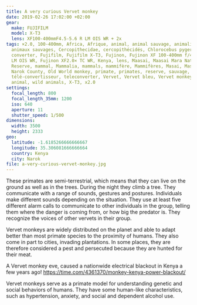 ```yaml
---
title: A very curious Vervet monkey
date: 2019-02-26 17:02:00 +02:00
gear:
  make: FUJIFILM
  model: X-T3
  lens: XF100-400mmF4.5-5.6 R LM OIS WR + 2x
tags: ×2.0, 100-400mm, Africa, Afrique, animal, animal sauvage, animalière,
  animaux sauvages, Cercopithecidae, cercopithécidés, Chlorocebus pygerythrus,
  converter, Fujifilm, Fujifilm X-T3, Fujinon, Fujinon XF 100-400mm f/4.5-5.6 R
  LM OIS WR, Fujinon XF2.0× TC WR, Kenya, lens, Maasai, Maasai Mara National
  Reserve, mammal, Mammalia, mammals, mammifère, Mammifères, Masai, Masai Mara,
  Narok County, Old World monkey, primate, primates, reserve, sauvage,
  télé-convertisseur, teleconverter, Vervet, Vervet bleu, Vervet monkey, wild
  animal, wild animals, X-T3, x2.0
settings:
  focal_length: 800
  focal_length_35mm: 1200
  iso: 640
  aperture: 11
  shutter_speed: 1/500
dimensions:
  width: 3500
  height: 2333
geo:
  latitude: -1.6185266666666667
  longitude: 35.306081666666664
  country: Kenya
  city: Narok
file: a-very-curious-vervet-monkey.jpg
---
```


These primates are semi-terrestrial, which means that they can live on the ground as well as in the trees. During the night they climb a tree.  They communicate with a range of sounds, gestures and postures. Individuals make different sounds depending on the situation. They use at least five different alarm calls to communicate to other individuals in the group, telling them where the danger is coming from, or how big the predator is. They recognize the voices of other vervets in their group. 

Vervet monkeys are widely distributed on the planet and able to adapt better than most primate species to the proximity of humans. They also come in part to cities, invading plantations. In some places, they are therefore considered a pest and persecuted because they are hunted for their meat.

A Vervet monkey eve, caused a nationwide electrical blackout in Kenya a few years ago! https://time.com/4361370/monkey-kenya-power-blackout/

Vervet monkeys serve as a primate model for understanding genetic and social behaviors of humans. They have some human-like characteristics, such as hypertension, anxiety, and social and dependent alcohol use.
